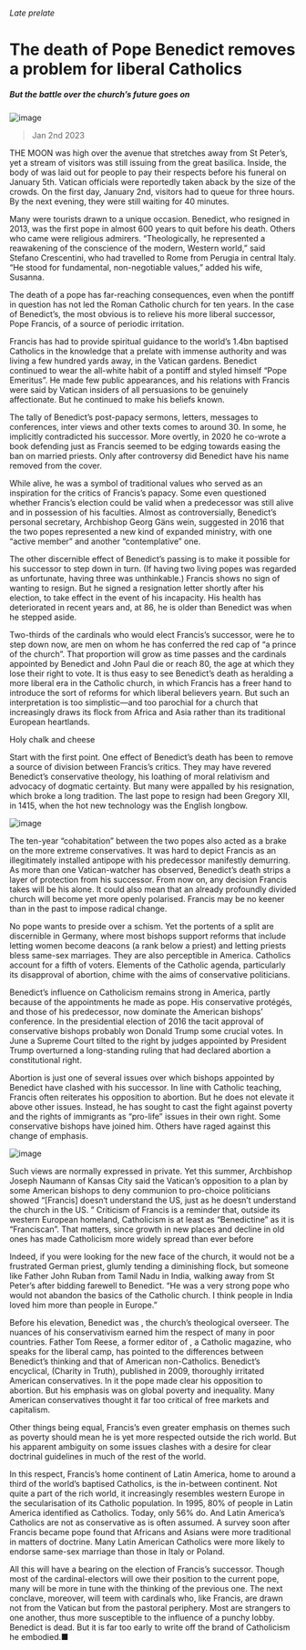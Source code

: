 ###### Late prelate
# The death of Pope Benedict removes a problem for liberal Catholics 
##### But the battle over the church’s future goes on 
![image](images/20230107_IRP003.jpg) 
> Jan 2nd 2023 
THE MOON was high over the avenue that stretches away from St Peter’s, yet a stream of visitors was still issuing from the great basilica. Inside, the body of  was laid out for people to pay their respects before his funeral on January 5th. Vatican officials were reportedly taken aback by the size of the crowds. On the first day, January 2nd, visitors had to queue for three hours. By the next evening, they were still waiting for 40 minutes.
Many were tourists drawn to a unique occasion. Benedict, who resigned in 2013, was the first pope in almost 600 years to quit before his death. Others who came were religious admirers. “Theologically, he represented a reawakening of the conscience of the modern, Western world,” said Stefano Crescentini, who had travelled to Rome from Perugia in central Italy. “He stood for fundamental, non-negotiable values,” added his wife, Susanna.
The death of a pope has far-reaching consequences, even when the pontiff in question has not led the Roman Catholic church for ten years. In the case of Benedict’s, the most obvious is to relieve his more liberal successor, Pope Francis, of a source of periodic irritation.
Francis has had to provide spiritual guidance to the world’s 1.4bn baptised Catholics in the knowledge that a prelate with immense authority and  was living a few hundred yards away, in the Vatican gardens. Benedict continued to wear the all-white habit of a pontiff and styled himself “Pope Emeritus”. He made few public appearances, and his relations with Francis were said by Vatican insiders of all persuasions to be genuinely affectionate. But he continued to make his beliefs known.
The tally of Benedict’s post-papacy sermons, letters, messages to conferences, inter views and other texts comes to around 30. In some, he implicitly contradicted his successor. More overtly, in 2020 he co-wrote a book defending  just as Francis seemed to be edging towards easing the ban on married priests. Only after controversy did Benedict have his name removed from the cover.
While alive, he was a symbol of traditional values who served as an inspiration for the critics of Francis’s papacy. Some even questioned whether Francis’s election could be valid when a predecessor was still alive and in possession of his faculties. Almost as controversially, Benedict’s personal secretary, Archbishop Georg Gäns wein, suggested in 2016 that the two popes represented a new kind of expanded ministry, with one “active member” and another “contemplative” one.
The other discernible effect of Benedict’s passing is to make it possible for his successor to step down in turn. (If having two living popes was regarded as unfortunate, having three was unthinkable.) Francis shows no sign of wanting to resign. But he signed a resignation letter shortly after his election, to take effect in the event of his incapacity. His health has deteriorated in recent years and, at 86, he is older than Benedict was when he stepped aside.
Two-thirds of the cardinals who would elect Francis’s successor, were he to step down now, are men on whom he has conferred the red cap of “a prince of the church”. That proportion will grow as time passes and the cardinals appointed by Benedict and John Paul die or reach 80, the age at which they lose their right to vote. It is thus easy to see Benedict’s death as heralding a more liberal era in the Catholic church, in which Francis has a freer hand to introduce the sort of reforms for which liberal believers yearn. But such an interpretation is too simplistic—and too parochial for a church that increasingly draws its flock from Africa and Asia rather than its traditional European heartlands.
Holy chalk and cheese
Start with the first point. One effect of Benedict’s death has been to remove a source of division between Francis’s critics. They may have revered Benedict’s conservative theology, his loathing of moral relativism and advocacy of dogmatic certainty. But many were appalled by his resignation, which broke a long tradition. The last pope to resign had been Gregory XII, in 1415, when the hot new technology was the English longbow.
![image](images/20230107_IRP002.jpg) 

The ten-year “cohabitation” between the two popes also acted as a brake on the more extreme conservatives. It was hard to depict Francis as an illegitimately installed antipope with his predecessor manifestly demurring. As more than one Vatican-watcher has observed, Benedict’s death strips a layer of protection from his successor. From now on, any decision Francis takes will be his alone. It could also mean that an already profoundly divided church will become yet more openly polarised. Francis may be no keener than in the past to impose radical change.
No pope wants to preside over a schism. Yet the portents of a split are discernible in Germany, where most bishops support reforms that include letting women become deacons (a rank below a priest) and letting priests bless same-sex marriages. They are also perceptible in America. Catholics account for a fifth of voters. Elements of the Catholic agenda, particularly its disapproval of abortion, chime with the aims of conservative politicians.
Benedict’s influence on Catholicism remains strong in America, partly because of the appointments he made as pope. His conservative protégés, and those of his predecessor, now dominate the American bishops’ conference. In the presidential election of 2016 the tacit approval of conservative bishops probably won Donald Trump some crucial votes. In June a Supreme Court tilted to the right by judges appointed by President Trump overturned a long-standing ruling that had declared abortion a constitutional right.
Abortion is just one of several issues over which bishops appointed by Benedict have clashed with his successor. In line with Catholic teaching, Francis often reiterates his opposition to abortion. But he does not elevate it above other issues. Instead, he has sought to cast the fight against poverty and the rights of immigrants as “pro-life” issues in their own right. Some conservative bishops have joined him. Others have raged against this change of emphasis.
![image](images/20230107_IRC271.png) 

Such views are normally expressed in private. Yet this summer, Archbishop Joseph Naumann of Kansas City said the Vatican’s opposition to a plan by some American bishops to deny communion to pro-choice politicians showed “[Francis] doesn‘t understand the US, just as he doesn’t understand the church in the US. ” Criticism of Francis is a reminder that, outside its western European homeland, Catholicism is at least as “Benedictine” as it is “Franciscan”. That matters, since growth in new places and decline in old ones has made Catholicism more widely spread than ever before
Indeed, if you were looking for the new face of the church, it would not be a frustrated German priest, glumly tending a diminishing flock, but someone like Father John Ruban from Tamil Nadu in India, walking away from St Peter’s after bidding farewell to Benedict. “He was a very strong pope who would not abandon the basics of the Catholic church. I think people in India loved him more than people in Europe.”
Before his elevation, Benedict was , the church’s theological overseer. The nuances of his conservativism earned him the respect of many in poor countries. Father Tom Reese, a former editor of , a Catholic magazine, who speaks for the liberal camp, has pointed to the differences between Benedict’s thinking and that of American non-Catholics. Benedict’s encyclical,  (Charity in Truth), published in 2009, thoroughly irritated American conservatives. In it the pope made clear his opposition to abortion. But his emphasis was on global poverty and inequality. Many American conservatives thought it far too critical of free markets and capitalism.
Other things being equal, Francis’s even greater emphasis on themes such as poverty should mean he is yet more respected outside the rich world. But his apparent ambiguity on some issues clashes with a desire for clear doctrinal guidelines in much of the rest of the world.
In this respect, Francis’s home continent of Latin America, home to around a third of the world’s baptised Catholics, is the in-between continent. Not quite a part of the rich world, it increasingly resembles western Europe in the secularisation of its Catholic population. In 1995, 80% of people in Latin America identified as Catholics. Today, only 56% do. And Latin America’s Catholics are not as conservative as is often assumed. A survey soon after Francis became pope found that Africans and Asians were more traditional in matters of doctrine. Many Latin American Catholics were more likely to endorse same-sex marriage than those in Italy or Poland.
All this will have a bearing on the election of Francis’s successor. Though most of the cardinal-electors will owe their position to the current pope, many will be more in tune with the thinking of the previous one. The next conclave, moreover, will teem with cardinals who, like Francis, are drawn not from the Vatican but from the pastoral periphery. Most are strangers to one another, thus more susceptible to the influence of a punchy lobby. Benedict is dead. But it is far too early to write off the brand of Catholicism he embodied.■

